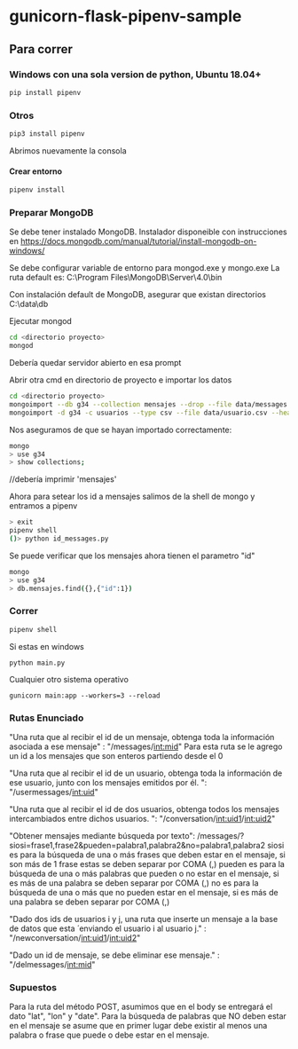 # gunicorn-flask-pipenv-sample

## Para correr

### Windows con una sola version de python, Ubuntu 18.04+

```bash
pip install pipenv
```

### Otros

```bash
pip3 install pipenv
```

Abrimos nuevamente la consola

#### Crear entorno

```bash
pipenv install
```

### Preparar MongoDB
Se debe tener instalado MongoDB. Instalador disponeible  con instrucciones en
https://docs.mongodb.com/manual/tutorial/install-mongodb-on-windows/

Se debe configurar variable de entorno para mongod.exe y mongo.exe
La ruta default es: C:\Program Files\MongoDB\Server\4.0\bin

Con instalación default de MongoDB, asegurar que existan directorios C:\data\db

Ejecutar mongod
```bash
cd <directorio proyecto>
mongod
```
Debería quedar servidor abierto en esa prompt

Abrir otra cmd en directorio de proyecto e importar los datos
```bash
cd <directorio proyecto>
mongoimport --db g34 --collection mensajes --drop --file data/messages.json --jsonArray
mongoimport -d g34 -c usuarios --type csv --file data/usuario.csv --headerline
```
Nos aseguramos de que se hayan importado correctamente:
```bash
mongo
> use g34
> show collections;
```
//debería imprimir 'mensajes'

Ahora para setear los id a mensajes salimos de la shell de mongo y entramos
a pipenv
```bash
> exit
pipenv shell
()> python id_messages.py
```
Se puede verificar que los mensajes ahora tienen el parametro "id"
```bash
mongo
> use g34
> db.mensajes.find({},{"id":1})
```

### Correr
```bash
pipenv shell
```
Si estas en windows
```
python main.py
```

Cualquier otro sistema operativo
```
gunicorn main:app --workers=3 --reload
```

### Rutas Enunciado
"Una ruta que al recibir el id de un mensaje, obtenga toda la información
asociada a ese mensaje" : "/messages/<int:mid>"
Para esta ruta se le agrego un id a los mensajes que son enteros partiendo desde el 0

"Una ruta que al recibir el id de un usuario, obtenga toda la información de ese usuario, junto con los mensajes emitidos por él.
": "/usermessages/<int:uid>"

"Una ruta que al recibir el id de dos usuarios, obtenga todos los mensajes intercambiados entre dichos usuarios.
": "/conversation/<int:uid1>/<int:uid2>"

"Obtener mensajes mediante búsqueda por texto": /messages/?siosi=frase1,frase2&pueden=palabra1,palabra2&no=palabra1,palabra2
siosi es para la búsqueda de una o más frases que deben estar en el mensaje, si son más de 1 frase estas se deben separar por COMA (,)
pueden es para la búsqueda de una o más palabras que pueden o no estar en el mensaje, si es más de una palabra se deben separar por COMA (,)
no es para la búsqueda de una o más que no pueden estar en el mensaje, si es más de una palabra se deben separar por COMA (,)

"Dado dos ids de usuarios i y j, una ruta que inserte un mensaje a la base de datos que esta ́ enviando el usuario i al usuario j."
: "/newconversation/<int:uid1>/<int:uid2>"

"Dado un id de mensaje, se debe eliminar ese mensaje." : "/delmessages/<int:mid>"

### Supuestos
Para la ruta del método POST, asumimos que en el body se entregará el dato "lat", "lon" y "date".
Para la búsqueda de palabras que NO deben estar en el mensaje se asume que en primer lugar debe existir al menos una palabra o frase que puede o debe estar en el mensaje.
